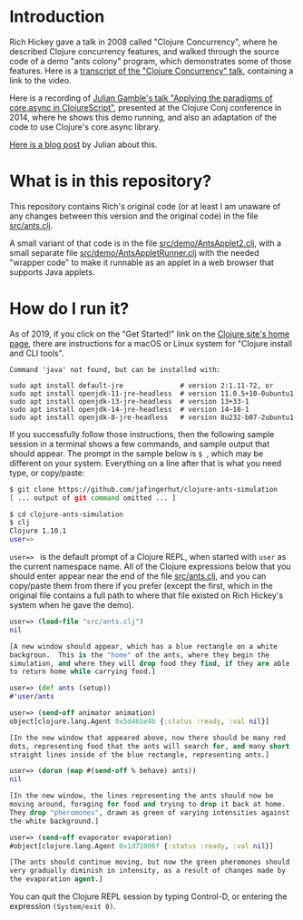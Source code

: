 # Introduction

Rich Hickey gave a talk in 2008 called "Clojure Concurrency", where he
described Clojure concurrency features, and walked through the source
code of a demo "ants colony" program, which demonstrates some of those
features.  Here is a [transcript of the "Clojure Concurrency"
talk](https://github.com/matthiasn/talk-transcripts/blob/master/Hickey_Rich/ClojureConcurrency.md),
containing a link to the video.

Here is a recording of [Julian Gamble's talk "Applying the paradigms
of core.async in
ClojureScript"](https://www.youtube.com/watch?v=JUrOebC5HmA),
presented at the Clojure Conj conference in 2014, where he shows this
demo running, and also an adaptation of the code to use Clojure's
core.async library.

[Here is a blog
post](https://juliangamble.com/blog/2014/12/31/clojure-ants-in-clojurescript-demo/)
by Julian about this.


# What is in this repository?

This repository contains Rich's original code (or at least I am
unaware of any changes between this version and the original code) in
the file [src/ants.clj](src/ants.clj).

A small variant of that code is in the file
[src/demo/AntsApplet2.clj](src/demo/AntsApplet2.clj), with a small
separate file
[src/demo/AntsAppletRunner.clj](src/demo/AntsAppletRunner.clj) with
the needed "wrapper code" to make it runnable as an applet in a web
browser that supports Java applets.


# How do I run it?

As of 2019, if you click on the "Get Started!" link on the [Clojure
site's home page](https://clojure.org), there are instructions for a
macOS or Linux system for "Clojure install and CLI tools".

```
Command 'java' not found, but can be installed with:

sudo apt install default-jre              # version 2:1.11-72, or
sudo apt install openjdk-11-jre-headless  # version 11.0.5+10-0ubuntu1
sudo apt install openjdk-13-jre-headless  # version 13+33-1
sudo apt install openjdk-14-jre-headless  # version 14~18-1
sudo apt install openjdk-8-jre-headless   # version 8u232-b07-2ubuntu1
```

If you successfully follow those instructions, then the following
sample session in a terminal shows a few commands, and sample output
that should appear.  The prompt in the sample below is `$ `, which may
be different on your system.  Everything on a line after that is what
you need type, or copy/paste:

```bash
$ git clone https://github.com/jafingerhut/clojure-ants-simulation
[ ... output of git command omitted ... ]

$ cd clojure-ants-simulation
$ clj
Clojure 1.10.1
user=> 
```

`user=> ` is the default prompt of a Clojure REPL, when started with
`user` as the current namespace name.  All of the Clojure expressions
below that you should enter appear near the end of the file
[src/ants.clj](src/ants.clj), and you can copy/paste them from there
if you prefer (except the first, which in the original file contains a
full path to where that file existed on Rich Hickey's system when he
gave the demo).

```clojure
user=> (load-file "src/ants.clj")
nil

[A new window should appear, which has a blue rectangle on a white
backgroun.  This is the "home" of the ants, where they begin the
simulation, and where they will drop food they find, if they are able
to return home while carrying food.]

user=> (def ants (setup))
#'user/ants

user=> (send-off animator animation)
object[clojure.lang.Agent 0x5d465e4b {:status :ready, :val nil}]

[In the new window that appeared above, now there should be many red
dots, representing food that the ants will search for, and many short
straight lines inside of the blue rectangle, representing ants.]

user=> (dorun (map #(send-off % behave) ants))
nil

[In the new window, the lines representing the ants should now be
moving around, foraging for food and trying to drop it back at home.
They drop "pheromones", drawn as green of varying intensities against
the white background.]

user=> (send-off evaporator evaporation)
#object[clojure.lang.Agent 0x1d71006f {:status :ready, :val nil}]

[The ants should continue moving, but now the green pheromones should
very gradually diminish in intensity, as a result of changes made by
the evaporation agent.]
```

You can quit the Clojure REPL session by typing Control-D, or entering
the expression `(System/exit 0)`.
